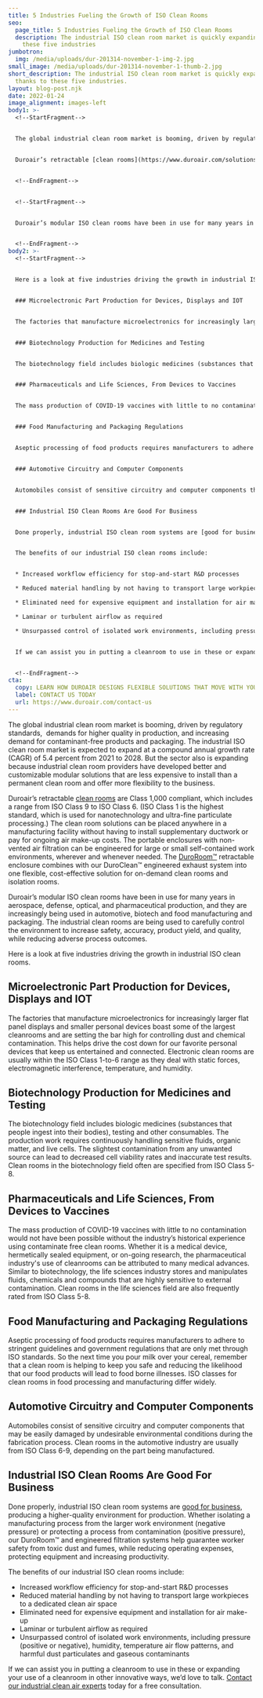 ```yaml
---
title: 5 Industries Fueling the Growth of ISO Clean Rooms
seo:
  page_title: 5 Industries Fueling the Growth of ISO Clean Rooms
  description: The industrial ISO clean room market is quickly expanding thanks to
    these five industries
jumbotron:
  img: /media/uploads/dur-201314-november-1-img-2.jpg
small_image: /media/uploads/dur-201314-november-1-thumb-2.jpg
short_description: The industrial ISO clean room market is quickly expanding
  thanks to these five industries.
layout: blog-post.njk
date: 2022-01-24
image_alignment: images-left
body1: >-
  <!--StartFragment-->


  The global industrial clean room market is booming, driven by regulatory standards, demands for higher quality in production, and increasing demand for contaminant-free products and packaging. The industrial ISO clean room market is expected to expand at a compound annual growth rate (CAGR) of 5.4 percent from 2021 to 2028. But the sector also is expanding because industrial clean room providers have developed better and customizable modular solutions that are less expensive to install than a permanent clean room and offer more flexibility to the business.


  Duroair’s retractable [clean rooms](https://www.duroair.com/solutions/clean-rooms) are Class 1,000 compliant, which includes a range from ISO Class 9 to ISO Class 6. (ISO Class 1 is the highest standard, which is used for nanotechnology and ultra-fine particulate processing.) The clean room solutions can be placed anywhere in a manufacturing facility without having to install supplementary ductwork or pay for ongoing air make-up costs. The portable enclosures with non-vented air filtration can be engineered for large or small self-contained work environments, wherever and whenever needed. The [DuroRoom™](https://www.duroair.com/products/duroroom) retractable enclosure combines with our DuroClean™ engineered exhaust system into one flexible, cost-effective solution for on-demand clean rooms and isolation rooms.


  <!--EndFragment-->


  <!--StartFragment-->


  Duroair’s modular ISO clean rooms have been in use for many years in aerospace, defense, optical, and pharmaceutical production, and they are increasingly being used in automotive, biotech and food manufacturing and packaging. The industrial clean rooms are being used to carefully control the environment to increase safety, accuracy, product yield, and quality, while reducing adverse process outcomes.


  <!--EndFragment-->
body2: >-
  <!--StartFragment-->


  Here is a look at five industries driving the growth in industrial ISO clean rooms.


  ### Microelectronic Part Production for Devices, Displays and IOT


  The factories that manufacture microelectronics for increasingly larger flat panel displays and smaller personal devices boast some of the largest cleanrooms and are setting the bar high for controlling dust and chemical contamination. This helps drive the cost down for our favorite personal devices that keep us entertained and connected. Electronic clean rooms are usually within the ISO Class 1-to-6 range as they deal with static forces, electromagnetic interference, temperature, and humidity.


  ### Biotechnology Production for Medicines and Testing


  The biotechnology field includes biologic medicines (substances that people ingest into their bodies), testing and other consumables. The production work requires continuously handling sensitive fluids, organic matter, and live cells. The slightest contamination from any unwanted source can lead to decreased cell viability rates and inaccurate test results. Clean rooms in the biotechnology field often are specified from ISO Class 5-8.


  ### Pharmaceuticals and Life Sciences, From Devices to Vaccines


  The mass production of COVID-19 vaccines with little to no contamination would not have been possible without the industry’s historical experience using contaminate free clean rooms. Whether it is a medical device, hermetically sealed equipment, or on-going research, the pharmaceutical industry's use of cleanrooms can be attributed to many medical advances. Similar to biotechnology, the life sciences industry stores and manipulates fluids, chemicals and compounds that are highly sensitive to external contamination. Clean rooms in the life sciences field are also frequently rated from ISO Class 5-8.


  ### Food Manufacturing and Packaging Regulations


  Aseptic processing of food products requires manufacturers to adhere to stringent guidelines and government regulations that are only met through ISO standards. So the next time you pour milk over your cereal, remember that a clean room is helping to keep you safe and reducing the likelihood that our food products will lead to food borne illnesses. ISO classes for clean rooms in food processing and manufacturing differ widely.


  ### Automotive Circuitry and Computer Components


  Automobiles consist of sensitive circuitry and computer components that may be easily damaged by undesirable environmental conditions during the fabrication process. Clean rooms in the automotive industry are usually from ISO Class 6-9, depending on the part being manufactured.


  ### Industrial ISO Clean Rooms Are Good For Business


  Done properly, industrial ISO clean room systems are [good for business](https://www.duroair.com/blog/industrial-clean-rooms-101-what-you-need-to-get-started), producing a higher-quality environment for production. Whether isolating a manufacturing process from the larger work environment (negative pressure) or protecting a process from contamination (positive pressure), our DuroRoom™ and engineered filtration systems help guarantee worker safety from toxic dust and fumes, while reducing operating expenses, protecting equipment and increasing productivity.


  The benefits of our industrial ISO clean rooms include:


  * Increased workflow efficiency for stop-and-start R&D processes

  * Reduced material handling by not having to transport large workpieces to a dedicated clean air space

  * Eliminated need for expensive equipment and installation for air make-up

  * Laminar or turbulent airflow as required

  * Unsurpassed control of isolated work environments, including pressure (positive or negative), humidity, temperature air flow patterns, and harmful dust particulates and gaseous contaminants


  If we can assist you in putting a cleanroom to use in these or expanding your use of a cleanroom in other innovative ways, we’d love to talk. [Contact our industrial clean air experts](https://www.duroair.com/request-for-quote/) today for a free consultation.


  <!--EndFragment-->
cta:
  copy: LEARN HOW DUROAIR DESIGNS FLEXIBLE SOLUTIONS THAT MOVE WITH YOUR WORKFLOW
  label: CONTACT US TODAY
  url: https://www.duroair.com/contact-us
---
```

The global industrial clean room market is booming, driven by regulatory standards,  demands for higher quality in production, and increasing demand for contaminant-free products and packaging. The industrial ISO clean room market is expected to expand at a compound annual growth rate (CAGR) of 5.4 percent from 2021 to 2028. But the sector also is expanding because industrial clean room providers have developed better and customizable modular solutions that are less expensive to install than a permanent clean room and offer more flexibility to the business.

Duroair’s retractable [clean rooms](https://www.duroair.com/solutions/clean-rooms) are Class 1,000 compliant, which includes a range from ISO Class 9 to ISO Class 6. (ISO Class 1 is the highest standard, which is used for nanotechnology and ultra-fine particulate processing.) The clean room solutions can be placed anywhere in a manufacturing facility without having to install supplementary ductwork or pay for ongoing air make-up costs. The portable enclosures with non-vented air filtration can be engineered for large or small self-contained work environments, wherever and whenever needed. The [DuroRoom™](https://www.duroair.com/products/duroroom) retractable enclosure combines with our DuroClean™ engineered exhaust system into one flexible, cost-effective solution for on-demand clean rooms and isolation rooms.

Duroair’s modular ISO clean rooms have been in use for many years in aerospace, defense, optical, and pharmaceutical production, and they are increasingly being used in automotive, biotech and food manufacturing and packaging. The industrial clean rooms are being used to carefully control the environment to increase safety, accuracy, product yield, and quality, while reducing adverse process outcomes.

Here is a look at five industries driving the growth in industrial ISO clean rooms.

## Microelectronic Part Production for Devices, Displays and IOT

The factories that manufacture microelectronics for increasingly larger flat panel displays and smaller personal devices boast some of the largest cleanrooms and are setting the bar high for controlling dust and chemical contamination. This helps drive the cost down for our favorite personal devices that keep us entertained and connected. Electronic clean rooms are usually within the ISO Class 1-to-6 range as they deal with static forces, electromagnetic interference, temperature, and humidity.

## Biotechnology Production for Medicines and Testing

The biotechnology field includes biologic medicines (substances that people ingest into their bodies), testing and other consumables. The production work requires continuously handling sensitive fluids, organic matter, and live cells. The slightest contamination from any unwanted source can lead to decreased cell viability rates and inaccurate test results. Clean rooms in the biotechnology field often are specified from ISO Class 5-8.

## Pharmaceuticals and Life Sciences, From Devices to Vaccines 

The mass production of COVID-19 vaccines with little to no contamination would not have been possible without the industry’s historical experience using contaminate free clean rooms. Whether it is a medical device, hermetically sealed equipment, or on-going research, the pharmaceutical industry's use of cleanrooms can be attributed to many medical advances. Similar to biotechnology, the life sciences industry stores and manipulates fluids, chemicals and compounds that are highly sensitive to external contamination. Clean rooms in the life sciences field are also frequently rated from ISO Class 5-8.

## Food Manufacturing and Packaging Regulations

Aseptic processing of food products requires manufacturers to adhere to stringent guidelines and government regulations that are only met through ISO standards. So the next time you pour milk over your cereal, remember that a clean room is helping to keep you safe and reducing the likelihood that our food products will lead to food borne illnesses. ISO classes for clean rooms in food processing and manufacturing differ widely.

## Automotive Circuitry and Computer Components

Automobiles consist of sensitive circuitry and computer components that may be easily damaged by undesirable environmental conditions during the fabrication process. Clean rooms in the automotive industry are usually from ISO Class 6-9, depending on the part being manufactured.  

## Industrial ISO Clean Rooms Are Good For Business

Done properly, industrial ISO clean room systems are [good for business](https://www.duroair.com/blog/industrial-clean-rooms-101-what-you-need-to-get-started), producing a higher-quality environment for production. Whether isolating a manufacturing process from the larger work environment (negative pressure) or protecting a process from contamination (positive pressure), our DuroRoom™ and engineered filtration systems help guarantee worker safety from toxic dust and fumes, while reducing operating expenses, protecting equipment and increasing productivity.

The benefits of our industrial ISO clean rooms include:

* Increased workflow efficiency for stop-and-start R&D processes
* Reduced material handling by not having to transport large workpieces to a dedicated clean air space
* Eliminated need for expensive equipment and installation for air make-up
* Laminar or turbulent airflow as required
* Unsurpassed control of isolated work environments, including pressure (positive or negative), humidity, temperature air flow patterns, and harmful dust particulates and gaseous contaminants

If we can assist you in putting a cleanroom to use in these or expanding your use of a cleanroom in other innovative ways, we’d love to talk. [Contact our industrial clean air experts](https://www.duroair.com/request-for-quote/) today for a free consultation.